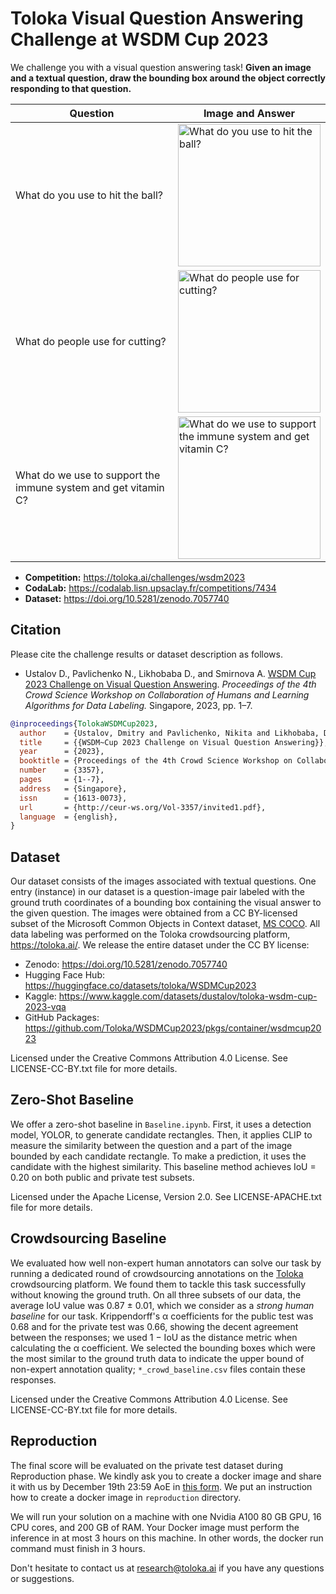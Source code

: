# Toloka Visual Question Answering Challenge at WSDM Cup 2023

We challenge you with a visual question answering task! **Given an image and a textual question, draw the bounding box around the object correctly responding to that question.**

| Question | Image and Answer |
| --- | --- |
| What do you use to hit the ball? | <img src="https://tlk-infra-front.azureedge.net/portal-static/images/wsdm2023/tennis/x2/image.webp" width="228" alt="What do you use to hit the ball?"> |
| What do people use for cutting? | <img src="https://tlk-infra-front.azureedge.net/portal-static/images/wsdm2023/scissors/x2/image.webp" width="228" alt="What do people use for cutting?"> |
| What do we use to support the immune system and get vitamin C? | <img src="https://tlk-infra-front.azureedge.net/portal-static/images/wsdm2023/juice/x2/image.webp" width="228" alt="What do we use to support the immune system and get vitamin C?"> |

- **Competition:** <https://toloka.ai/challenges/wsdm2023>
- **CodaLab:** <https://codalab.lisn.upsaclay.fr/competitions/7434>
- **Dataset:** <https://doi.org/10.5281/zenodo.7057740>

## Citation

Please cite the challenge results or dataset description as follows.

- Ustalov D., Pavlichenko N., Likhobaba D., and Smirnova A. [WSDM Cup 2023 Challenge on Visual Question Answering](http://ceur-ws.org/Vol-3357/invited1.pdf). *Proceedings of the 4th Crowd Science Workshop on Collaboration of Humans and Learning Algorithms for Data Labeling.* Singapore, 2023, pp.&nbsp;1&ndash;7.

```bibtex
@inproceedings{TolokaWSDMCup2023,
  author    = {Ustalov, Dmitry and Pavlichenko, Nikita and Likhobaba, Daniil and Smirnova, Alisa},
  title     = {{WSDM~Cup 2023 Challenge on Visual Question Answering}},
  year      = {2023},
  booktitle = {Proceedings of the 4th Crowd Science Workshop on Collaboration of Humans and Learning Algorithms for Data Labeling},
  number    = {3357},
  pages     = {1--7},
  address   = {Singapore},
  issn      = {1613-0073},
  url       = {http://ceur-ws.org/Vol-3357/invited1.pdf},
  language  = {english},
}
```

## Dataset

Our dataset consists of the images associated with textual questions. One entry (instance) in our dataset is a question-image pair labeled with the ground truth coordinates of a bounding box containing the visual answer to the given question. The images were obtained from a CC BY-licensed subset of the Microsoft Common Objects in Context dataset, [MS COCO](https://cocodataset.org/). All data labeling was performed on the Toloka crowdsourcing platform, <https://toloka.ai/>. We release the entire dataset under the CC BY license:

- Zenodo: <https://doi.org/10.5281/zenodo.7057740>
- Hugging Face Hub: <https://huggingface.co/datasets/toloka/WSDMCup2023>
- Kaggle: <https://www.kaggle.com/datasets/dustalov/toloka-wsdm-cup-2023-vqa>
- GitHub Packages: <https://github.com/Toloka/WSDMCup2023/pkgs/container/wsdmcup2023>

Licensed under the Creative Commons Attribution 4.0 License. See LICENSE-CC-BY.txt file for more details.

## Zero-Shot Baseline

We offer a zero-shot baseline in `Baseline.ipynb`. First, it uses a detection model, YOLOR, to generate candidate rectangles. Then, it applies CLIP to measure the similarity between the question and a part of the image bounded by each candidate rectangle. To make a prediction, it uses the candidate with the highest similarity. This baseline method achieves IoU = 0.20 on both public and private test subsets.

Licensed under the Apache License, Version 2.0. See LICENSE-APACHE.txt file for more details.

## Crowdsourcing Baseline

We evaluated how well non-expert human annotators can solve our task by running a dedicated round of crowdsourcing annotations on the [Toloka](https://toloka.ai/) crowdsourcing platform. We found them to tackle this task successfully without knowing the ground truth. On all three subsets of our data, the average IoU value was 0.87 &pm; 0.01, which we consider as a *strong human baseline* for our task. Krippendorff's &alpha; coefficients for the public test was 0.68 and for the private test was 0.66, showing the decent agreement between the responses; we used 1 &minus; IoU as the distance metric when calculating the &alpha; coefficient. We selected the bounding boxes which were the most similar to the ground truth data to indicate the upper bound of non-expert annotation quality; `*_crowd_baseline.csv` files contain these responses.

Licensed under the Creative Commons Attribution 4.0 License. See LICENSE-CC-BY.txt file for more details.

## Reproduction

The final score will be evaluated on the private test dataset during Reproduction phase. We kindly ask you to create a docker image and share it with us by December 19th 23:59 AoE in [this form](https://docs.google.com/forms/d/e/1FAIpQLSfWt-c2OvfXPcOQ-J7EmIh1AOAjiojH7RT33bRgchI4evtvLw/viewform?usp=sf_link). We put an instruction how to create a docker image in `reproduction` directory. 

We will run your solution on a machine with one Nvidia A100 80 GB GPU, 16 CPU cores, and 200 GB of RAM. Your Docker image must perform the inference in at most 3 hours on this machine. In other words, the docker run command must finish in 3 hours.

Don't hesitate to contact us at research@toloka.ai if you have any questions or suggestions.
